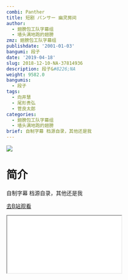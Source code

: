```yaml
---
combi: Panther
title: 短剧 パンサー 幽灵房间
author:
  - 翅膀包工队字幕组
  - 墙头满地跑的翅膀
zmz: 翅膀包工队字幕组
publishdate: '2001-01-03'
bangumi: 段子
date: '2019-04-18'
slug: 2018-12-10-NA-37814936
description: 段子&#8226;NA
weight: 9582.0
bangumis:
  - 段子
tags:
  - 向井慧
  - 尾形贵弘
  - 菅良太郎
categories:
  - 翅膀包工队字幕组
  - 墙头满地跑的翅膀
brief: 自制字幕 档源自录，其他还是我
---
```

![](https://i.imgur.com/MCLdjhb.jpg)
# 简介  
自制字幕
档源自录，其他还是我  

[去B站观看](https://www.bilibili.com/video/av37814936/)
<div class ="resp-container"><iframe class="testiframe" src="//player.bilibili.com/player.html?aid=37814936"", scrolling="no", allowfullscreen="true" > </iframe></div> 

